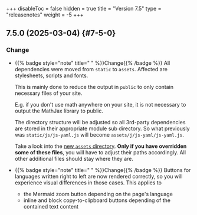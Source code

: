 +++
disableToc = false
hidden = true
title = "Version 7.5"
type = "releasenotes"
weight = -5
+++

## 7.5.0 (2025-03-04) {#7-5-0}

### Change

- {{% badge style="note" title=" " %}}Change{{% /badge %}} All dependencies were moved from `static` to `assets`. Affected are stylesheets, scripts and fonts.

  This is mainly done to reduce the output in `public` to only contain necessary files of your site.

  E.g. if you don't use math anywhere on your site, it is not necessary to output the MathJax library to public.

  The directory structure will be adjusted so all 3rd-party dependencies are stored in their appropriate module sub directory. So what previously was `static/js/js-yaml.js` will become `assets/j/js-yaml/js-yaml.js`.

  Take a look into the [new `assets` directory](https://github.com/McShelby/hugo-theme-relearn/tree/main/assets). **Only if you have overridden some of these files**, you will have to adjust their paths accordingly. All other additional files should stay where they are.

- {{% badge style="note" title=" " %}}Change{{% /badge %}} Buttons for languages written right to left are now rendered correctly, so you will experience visual differences in those cases. This applies to

  - the Mermaid zoom button depending on the page's language
  - inline and block copy-to-clipboard buttons depending of the contained text content
